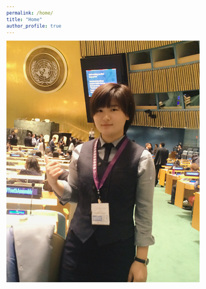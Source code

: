 ```yaml
---
permalink: /home/
title: "Home"
author_profile: true
---
```

![](/assets/images/picture_of_myself.JPG)

